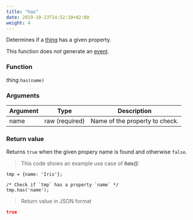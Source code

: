 ```yaml
---
title: "has"
date: 2019-10-23T14:52:10+02:00
weight: 4
---
```


Determines if a [thing](../../thing) has a given property.

This function does *not* generate an [event](../../../events).

### Function
*thing*.`has(name)`

### Arguments
Argument | Type | Description
-------- | ---- | -----------
name | raw (required) | Name of the property to check.

### Return value
Returns `true` when the given propery name is found and otherwise `false`.

> This code shows an example use case of ***has()***:

```thingsdb,json_response
tmp = {name: 'Iris'};

/* Check if `tmp` has a property `name` */
tmp.has('name');
```

> Return value in JSON format

```json
true
```
